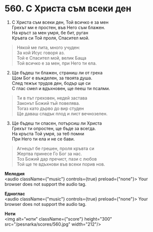 # 560. С Христа съм всеки ден

1. С Христа съм всеки ден, Той всичко е за мен  
Грехът ми е простен, във Него съм блажен.  
На кръст за мен умря, бе бит, руган  
Кръвта си Той проля, Спасител мой.  

> Някой ме пита, много учуден:  
> За кой Исус говоря аз.  
> Той е Спасител мой, велик Баща  
> Той всичко е за мен, при Него ти ела.  

2. Ще бъдеш ти блажен, страниш ли от греха  
Щом Бог е въжделен, за твоята душа.  
След тежък трудов ден, бодър ще си  
С глас смел и вдъхновен, ще пееш ти псалми.  

> Ти в път греховен, недей застава  
> Законът Божий тъй повелява.  
> Тогаз като дърво до вир студен  
> Ще даваш сладък плод и лист вечнозелен.  

3. Ще бъдеш ти спасен, потърсиш ли Христа  
Грехът ти опростен, ще бъде за всегда.  
На кръста Той умря, за теб помни  
При Него ти ела и не се бави.  

> Агнецът бе грешен, проля кръвта си  
> Жертва принесе Го Бог за нас.  
> Тоз Божий дар пречист, пази с любов  
> Той ще те вдъхнови във всеки порив нов.

**Мелодия**  
<audio className={"music"} controls={true} preload={"none"}>
    <source src="/pesnarka/mp3/560.mp3" type="audio/mpeg"/>
    Your browser does not support the audio tag.
</audio>

**Едноглас**  
<audio className={"music"} controls={true} preload={"none"}>
    <source src="/pesnarka/transp/560.mp3" type="audio/mpeg"/>
    Your browser does not support the audio tag.
</audio>

**Ноти**  
<img alt="ноти" className={"score"} height="300" src="/pesnarka/scores/560.jpg" width="212"/>

